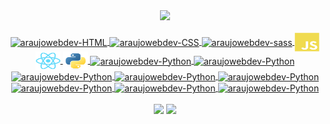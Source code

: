 <div align="center">
  <a href="https://github.com/araujowebdev">
  <img height="180em" src="https://github-readme-stats.vercel.app/api/top-langs/?username=araujowebdev&layout=compact&langs_count=7&theme=dark"/>
</div>

<div style="display: inline_block" align="center"><br>
  <img align="center" alt="araujowebdev-HTML" height="30" width="40" src="https://cdn.jsdelivr.net/gh/devicons/devicon/icons/html5/html5-original.svg">  
  <img align="center" alt="araujowebdev-CSS" height="30" width="40" src="https://cdn.jsdelivr.net/gh/devicons/devicon/icons/css3/css3-original.svg">
  <img align="center" alt="araujowebdev-sass" height="30" width="40" src="https://cdn.jsdelivr.net/gh/devicons/devicon/icons/sass/sass-original.svg">
  <img align="center" alt="araujowebdev-Js" height="30" width="40" src="https://raw.githubusercontent.com/devicons/devicon/master/icons/javascript/javascript-plain.svg">
  <img align="center" alt="araujowebdev-React" height="30" width="40" src="https://raw.githubusercontent.com/devicons/devicon/master/icons/react/react-original.svg">  
  <img align="center" alt="araujowebdev-Python" height="30" width="40" src="https://raw.githubusercontent.com/devicons/devicon/master/icons/python/python-original.svg">
  <img align="center" alt="araujowebdev-Python" height="30" width="40" src="https://cdn.jsdelivr.net/gh/devicons/devicon/icons/gulp/gulp-plain.svg">
  <img align="center" alt="araujowebdev-Python" height="30" width="40" src="https://cdn.jsdelivr.net/gh/devicons/devicon/icons/npm/npm-original-wordmark.svg">
  <img align="center" alt="araujowebdev-Python" height="30" width="40" src="https://cdn.jsdelivr.net/gh/devicons/devicon/icons/git/git-original.svg">
  <img align="center" alt="araujowebdev-Python" height="30" width="40" src="https://cdn.jsdelivr.net/gh/devicons/devicon/icons/github/github-original.svg">
  <img align="center" alt="araujowebdev-Python" height="30" width="40" src="https://cdn.jsdelivr.net/gh/devicons/devicon/icons/vscode/vscode-original.svg">
  <img align="center" alt="araujowebdev-Python" height="30" width="40" src="https://cdn.jsdelivr.net/gh/devicons/devicon/icons/figma/figma-original.svg">
  <img align="center" alt="araujowebdev-Python" height="30" width="40" src="https://cdn.jsdelivr.net/gh/devicons/devicon/icons/xd/xd-plain.svg">
  <img align="center" alt="araujowebdev-Python" height="30" width="40" src="https://cdn.jsdelivr.net/gh/devicons/devicon/icons/gimp/gimp-original.svg">
</div>

<br>

<div align="center"> 
  <a href = "mailto:araujowebdev@gmail.com"><img src="https://img.shields.io/badge/-Gmail-%23333?style=for-the-badge&logo=gmail&logoColor=white" target="_blank"></a>
  <a href="https://www.linkedin.com/in/rwsaraujo" target="_blank"><img src="https://img.shields.io/badge/-LinkedIn-%230077B5?style=for-the-badge&logo=linkedin&logoColor=white" target="_blank"></a>
 
</div>
